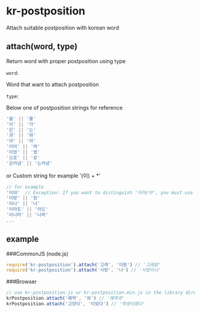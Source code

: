 # kr-postposition
Attach suitable postposition with korean word

## attach(word, type)
Return word with proper postposition using type

`word`:

Word that want to attach postposition

`type`:

Below one of postposition strings for reference

```javascript
'을' || '를'
'이' || '가'
'은' || '는'
'과' || '와'
'아' || '야'
'이어' || '여'
'이었' || '였'
'으로' || '로'
'은커녕' || '는커녕'
```

or Custom string for example '(이) + *'

```javascript
// for example
'이야'  // Exception: If you want to distinguish '이야/야', you must use only '이야' because of duplication with '아/야'
'이랑' || '랑'
'이나' || '나'
'이라도' || '라도'
'이나마' || '나마'
...
```



## example
###CommonJS (node.js)
```javascript
require('kr-postposition').attach('고래', '이랑') // '고래랑'
require('kr-postposition').attach('사랑', '나') // '사랑이나'
```

###Browser
```javascript
// use kr-postposition.js or kr-postposition.min.js in the library directory and 'script' tag
krPostposition.attach('예약', '와') // '예약과'
krPostposition.attach('고양이', '이었다') // '학생이였다'
```
